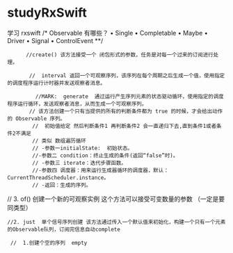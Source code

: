 # studyRxSwift
学习 rxswift
 /*
            Observable 有哪些？
            • Single
            • Completable
            • Maybe
            • Driver
            • Signal
            • ControlEvent
         **/

          //create() 该方法接受一个 闭包形式的参数，任务是对每一个过来的订阅进行处理。

           //  interval 返回一个可观察序列，该序列在每个周期之后生成一个值，使用指定的调度程序运行计时器并发送观察者消息。

             //MARK:  generate  通过运行产生序列元素的状态驱动循环，使用指定的调度程序运行循环，发送观察者消息，从而生成一个可观察序列。
           // 该方法创建一个只有当提供的所有的判断条件都为 true 的时候，才会给出动作的 Observable 序列。
            //  初始值给定 然后判断条件1 再判断条件2 会一直递归下去,直到条件1或者条件2不满足
            // 类似 数组遍历循环
            // -参数一initialState:  初始状态。
            //-参数二 condition：终止生成的条件(返回“false”时)。
            // -参数三 iterate：迭代步骤函数。
            //-参数四 调度器：用来运行生成器循环的调度器，默认：CurrentThreadScheduler.instance。
            // -返回：生成的序列。
  //  3. of() 创建一个新的可观察实例  这个方法可以接受可变数量的参数 （一定是要同类型）

    //2. just  单个信号序列创建 该方法通过传入一个默认值来初始化，构建一个只有一个元素的Observable队列，订阅完信息自动complete

     //  1.创建个空的序列  empty